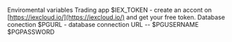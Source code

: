 


Enviromental variables 
Trading app
$IEX_TOKEN  - create an accont on [https://iexcloud.io/](https://iexcloud.io/) and get your free token.
Database conection
$PGURL - database connection URL
	--
$PGUSERNAME
$PGPASSWORD
<!--stackedit_data:
eyJoaXN0b3J5IjpbLTcyMzYwMTE4OSwyOTE0NDk1ODQsMjA0MD
I5NzYyMl19
-->